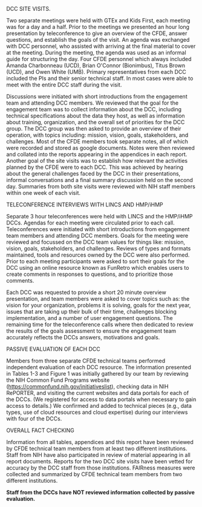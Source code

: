 DCC SITE VISITS. 

Two separate meetings were held with GTEx and Kids First, each meeting was for a day and a half. Prior to the meetings we presented an hour long presentation by teleconference to give an overview of the CFDE, answer questions, and establish the goals of the visit. An agenda was exchanged with DCC personnel, who assisted with arriving at the final material to cover at the meeting. During the meeting, the agenda was used as an informal guide for structuring the day. Four CFDE personnel which always included Amanda Charbonneau (UCD),  Brian O'Connor (Bionimbus), Titus Brown (UCD), and Owen White (UMB). Primary representatives from each DCC included the PIs and their senior technical staff. In most cases were able to meet with the entire DCC staff during the visit. 

Discussions were initiated with short introductions from the engagement team and attending DCC members. We reviewed that the goal for the engagement team was to collect information about the DCC, including technical specifications about the data they host, as well as information about training, organization, and the overall set of priorities for the DCC group. The DCC group was then asked to provide an overview of their operation, with topics including: mission, vision, goals, stakeholders, and challenges. Most of the CFDE members took separate notes, all of which were recorded and stored as google documents. Notes were then reviewed and collated into the reports appearing in the appendices in each report. Another goal of the site visits was to establish how relevant the activities planned by the CFDE were to each DCC. This was achieved by hearing about the general challenges faced by the DCC in their presentations, informal conversations and a final summary discussion held on the second day. Summaries from both site visits were reviewed with NIH staff members within one week of each visit. 

TELECONFERENCE INTERVIEWS WITH LINCS AND HMP/iHMP

Separate 3 hour teleconferences were held with LINCS and the HMP/iHMP DCCs. Agendas for each meeting were circulated prior to each call. Teleconferences were initiated with short introductions from engagement team members and attending DCC members. Goals for the meeting were reviewed and focussed on the DCC team values for things like: mission, vision, goals, stakeholders, and challenges. Reviews of types and formats maintained, tools and resources owned by the DCC were also performed. Prior to each meeting participants were asked to sort their goals for the DCC using an online resource known as FunRetro which enables users to create comments in responses to questions, and to prioritize those comments. 

Each DCC was requested to provide a short 20 minute overview presentation, and team members were asked to cover topics such as: the vision for your organization, problems it is solving, goals for the next year, issues that are taking up their bulk of their time, challenges blocking implementation, and a number of user engagement questions. The remaining time for the teleconference calls where then dedicated to review the results of the goals assessment to ensure the engagement team accurately reflects the DCCs answers, motivations and goals. 

PASSIVE EVALUATION OF EACH DCC

Members from three separate CFDE technical teams performed independent evaluation of each DCC resource. The information presented in Tables 1-3 and Figure 1 was initially gathered by our team by reviewing the NIH Common Fund Programs website (<https://commonfund.nih.gov/initiativeslist>), checking data in NIH RePORTER, and visiting the current websites and data portals for each of the DCCs. (We registered for access to data portals when necessary to gain access to details.) We confirmed and added to technical pieces (e.g., data types, use of cloud resources and cloud expertise) during our interviews with four of the DCCs.

OVERALL FACT CHECKING

Information from all tables, appendices and this report have been reviewed by CFDE technical team members from at least two different institutions. Staff from NIH have also participated in review of material appearing in all report documents. Reports for the two DCC site visits have been vetted for accuracy by the DCC staff from those institutions. FAIRness measures were collected and summarized by CFDE technical team members from two different institutions.

__Staff from the DCCs have NOT reviewed information collected by passive evaluation.__
